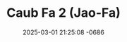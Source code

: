 ---
layout: movie-video-data
date: 2025-03-01 21:25:08 -0686
categories: movie

# Site Attributes
title: "Caub Fa 2 (Jao-Fa)"
permalink: "/movie/Caub_Fa_2_(Jao-Fa)"

# Movie Attributes
synopsis: ""
producer: "Kou Thao, Dao Xiong"
director: "Pao Parapat, Viv Thao, Kou Thao"
writer: "Kou Thao, Pao Parapat, Viv Thao"
video_link: "https://youtu.be/HkUh9NS7oLI?si=3QOdUqlAm8ztL4Tn"
genre: "Historical Action"
year: "2010"
release_type: "VHS DVD"
storage: "Center for Hmong Studies"
thumbnail: "/assets/images/movie_thumbnails/Caub Fab 2.jpeg"
publishing_company: "Hmong Media Production"

# Sequels + Parts
base_movie: "Caub Fa (Jao-Fa)"
total_parts: 2
sequel: "Caub Fa 2 (Jao-Fa)"

# Movie Cast
cast:
- name: "Tshaj Hawj"
- name: "Mai Chao Thao"
- name: "Pa Thao"
- name: "Viv Thao"
- name: "Cee Xiong"
- name: "Hue Thao"
- name: " Ker Thao"
- name: "Tote Lee"
- name: "Bee Xiong"
- name: "Keng Khang"
- name: "Cheng Xiong"
- name: "Rong Lor"
- name: "Bee Yang"
- name: "Wathao Xiong"
- name: "Soua Lee"
- name: "Kao Lee Thao"
- name: " Pao Parapat"
- name: "Cunia Thapaya"
- name: "Cing Neverdie"
- name: " E Neverdie"
---